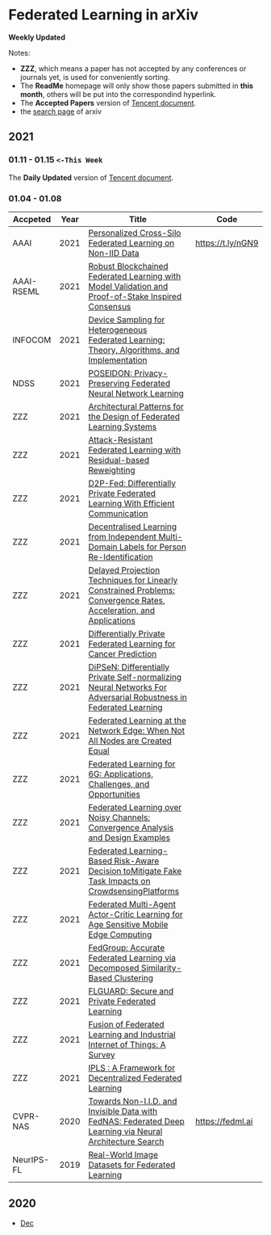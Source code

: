 # Federated Learning in arXiv

**Weekly Updated**

Notes:
- **ZZZ**, which means a paper has not accepted by any conferences or journals yet, is used for conveniently sorting.
- The **ReadMe** homepage will only show those papers submitted in **this month**, others will be put into the correspondind hyperlink.
- The **Accepted Papers** version of [Tencent document](https://docs.qq.com/sheet/DSU9MTG5QWm91SFBh).
- the [search page](https://arxiv.org/search/advanced?advanced=&terms-0-operator=AND&terms-0-term=federated+learning&terms-0-field=all&classification-physics_archives=all&classification-include_cross_list=include&date-year=2020&date-filter_by=date_range&date-from_date=2021-01-01&date-to_date=&date-date_type=submitted_date&abstracts=show&size=50&order=-submitted_date) of arxiv



<!-- 
Notes:
- The regular expression `\s+\) -> )` is used to remove abundant spaces. -->


## 2021

### 01.11 - 01.15 `<-This Week`

The **Daily Updated** version of [Tencent document](https://docs.qq.com/sheet/DSXB6Qk9KanBURURR?).

### 01.04 - 01.08

| Accpeted   | Year | Title                                                                                                                                                  | Code              |
| ---------- | ---- | ------------------------------------------------------------------------------------------------------------------------------------------------------ | ----------------- |
| AAAI       | 2021 | [Personalized Cross-Silo Federated Learning on Non-IID Data](https://arxiv.org/pdf/2007.03797)                                                         | https://t.ly/nGN9 |
| AAAI-RSEML | 2021 | [Robust Blockchained Federated Learning with Model Validation and Proof-of-Stake Inspired Consensus](https://arxiv.org/pdf/2101.03300)                 |
| INFOCOM    | 2021 | [Device Sampling for Heterogeneous Federated Learning: Theory, Algorithms, and Implementation](https://arxiv.org/pdf/2101.00787)                       |
| NDSS       | 2021 | [POSEIDON: Privacy-Preserving Federated Neural Network Learning](https://arxiv.org/pdf/2009.00349)                                                     |
| ZZZ        | 2021 | [Architectural Patterns for the Design of Federated Learning Systems](https://arxiv.org/pdf/2101.02373)                                                |
| ZZZ        | 2021 | [Attack-Resistant Federated Learning with Residual-based Reweighting](https://arxiv.org/pdf/1912.11464)                                                |
| ZZZ        | 2021 | [D2P-Fed: Differentially Private Federated Learning With Efficient Communication](https://arxiv.org/pdf/2006.13039)                                    |
| ZZZ        | 2021 | [Decentralised Learning from Independent Multi-Domain Labels for Person Re-Identification](https://arxiv.org/pdf/2006.04150)                           |
| ZZZ        | 2021 | [Delayed Projection Techniques for Linearly Constrained Problems: Convergence Rates, Acceleration, and Applications](https://arxiv.org/pdf/2101.01505) |
| ZZZ        | 2021 | [Differentially Private Federated Learning for Cancer Prediction](https://arxiv.org/pdf/2101.02997)                                                    |
| ZZZ        | 2021 | [DiPSeN: Differentially Private Self-normalizing Neural Networks For Adversarial Robustness in Federated Learning](https://arxiv.org/pdf/2101.03218)   |
| ZZZ        | 2021 | [Federated Learning at the Network Edge: When Not All Nodes are Created Equal](https://arxiv.org/pdf/2101.01995)                                       |
| ZZZ        | 2021 | [Federated Learning for 6G: Applications, Challenges, and Opportunities](https://arxiv.org/pdf/2101.01338)                                             |
| ZZZ        | 2021 | [Federated Learning over Noisy Channels: Convergence Analysis and Design Examples](https://arxiv.org/pdf/2101.02198)                                   |
| ZZZ        | 2021 | [Federated Learning-Based Risk-Aware Decision toMitigate Fake Task Impacts on CrowdsensingPlatforms](https://arxiv.org/pdf/2101.01266)                 |
| ZZZ        | 2021 | [Federated Multi-Agent Actor-Critic Learning for Age Sensitive Mobile Edge Computing](https://arxiv.org/pdf/2012.14137)                                |
| ZZZ        | 2021 | [FedGroup: Accurate Federated Learning via Decomposed Similarity-Based Clustering](https://arxiv.org/pdf/2010.06870)                                   |
| ZZZ        | 2021 | [FLGUARD: Secure and Private Federated Learning](https://arxiv.org/pdf/2101.02281)                                                                     |
| ZZZ        | 2021 | [Fusion of Federated Learning and Industrial Internet of Things: A Survey](https://arxiv.org/pdf/2101.00798)                                           |
| ZZZ        | 2021 | [IPLS : A Framework for Decentralized Federated Learning](https://arxiv.org/pdf/2101.01901)                                                            |
| CVPR-NAS   | 2020 | [Towards Non-I.I.D. and Invisible Data with FedNAS: Federated Deep Learning via Neural Architecture Search](https://arxiv.org/pdf/2004.08546)          | https://fedml.ai  |
| NeurIPS-FL | 2019 | [Real-World Image Datasets for Federated Learning](https://arxiv.org/pdf/1910.11089)                                                                   |

## 2020
- [Dec](2020/12.md)
